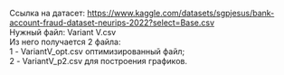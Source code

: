 Ссылка на датасет: https://www.kaggle.com/datasets/sgpjesus/bank-account-fraud-dataset-neurips-2022?select=Base.csv  
Нужный файл: Variant V.csv  
Из него получается 2 файла:  
1 - VariantV_opt.csv оптимизированный файл;  
2 - VariantV_p2.csv для построения графиков.
